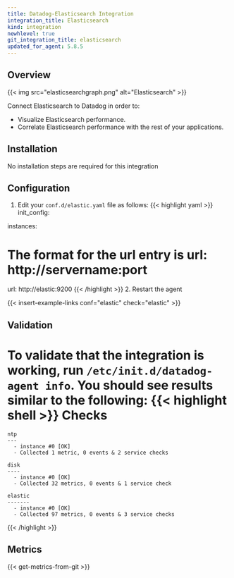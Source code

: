 ```yaml
---
title: Datadog-Elasticsearch Integration
integration_title: Elasticsearch
kind: integration
newhlevel: true
git_integration_title: elasticsearch
updated_for_agent: 5.8.5
---
```


## Overview

{{< img src="elasticsearchgraph.png" alt="Elasticsearch" >}}

Connect Elasticsearch to Datadog in order to:

* Visualize Elasticsearch performance.
* Correlate Elasticsearch performance with the rest of your applications.

## Installation

No installation steps are required for this integration

## Configuration

1.  Edit your `conf.d/elastic.yaml` file as follows:
{{< highlight yaml >}}
init_config:

instances:
  # The format for the url entry is url: http://servername:port
  url: http://elastic:9200 
{{< /highlight >}}
2. Restart the agent

{{< insert-example-links conf="elastic" check="elastic" >}}

## Validation

To validate that the integration is working, run ```/etc/init.d/datadog-agent info```. You should see results similar to the following:
{{< highlight shell >}}
Checks
======

    ntp
    ---
      - instance #0 [OK]
      - Collected 1 metric, 0 events & 2 service checks

    disk
    ----
      - instance #0 [OK]
      - Collected 32 metrics, 0 events & 1 service check

    elastic
    -------
      - instance #0 [OK]
      - Collected 97 metrics, 0 events & 3 service checks
{{< /highlight >}}

## Metrics

{{< get-metrics-from-git >}}


